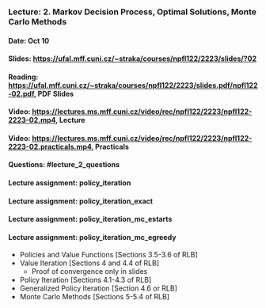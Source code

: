 ### Lecture: 2. Markov Decision Process, Optimal Solutions, Monte Carlo Methods
#### Date: Oct 10
#### Slides: https://ufal.mff.cuni.cz/~straka/courses/npfl122/2223/slides/?02
#### Reading: https://ufal.mff.cuni.cz/~straka/courses/npfl122/2223/slides.pdf/npfl122-02.pdf, PDF Slides
#### Video: https://lectures.ms.mff.cuni.cz/video/rec/npfl122/2223/npfl122-2223-02.mp4, Lecture
#### Video: https://lectures.ms.mff.cuni.cz/video/rec/npfl122/2223/npfl122-2223-02.practicals.mp4, Practicals
#### Questions: #lecture_2_questions
#### Lecture assignment: policy_iteration
#### Lecture assignment: policy_iteration_exact
#### Lecture assignment: policy_iteration_mc_estarts
#### Lecture assignment: policy_iteration_mc_egreedy

- Policies and Value Functions [Sections 3.5-3.6 of RLB]
- Value Iteration [Sections 4 and 4.4 of RLB]
  - Proof of convergence only in slides
- Policy Iteration [Sections 4.1-4.3 of RLB]
- Generalized Policy Iteration [Section 4.6 or RLB]
- Monte Carlo Methods [Sections 5-5.4 of RLB]
